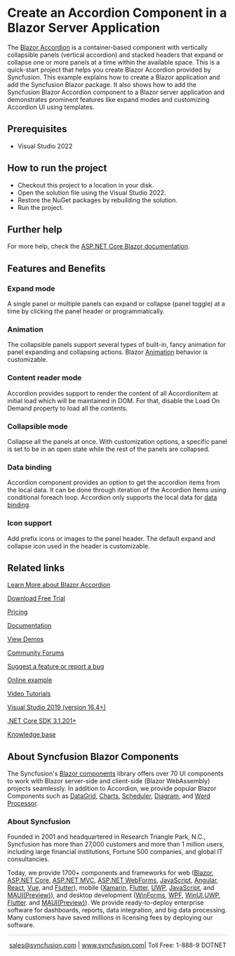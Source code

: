 # Create an Accordion Component in a Blazor Server Application

The [Blazor Accordion](https://www.syncfusion.com/blazor-components/blazor-accordion?utm_source=github&utm_medium=listing&utm_campaign=blazor-accordion-github-samples) is a container-based component with vertically collapsible panels (vertical accordion) and stacked headers that expand or collapse one or more panels at a time within the available space. This is a quick-start project that helps you create Blazor Accordion provided by Syncfusion. This example explains how to create a Blazor application and add the Syncfusion Blazor package. It also shows how to add the Syncfusion Blazor Accordion component to a Blazor server application and demonstrates prominent features like expand modes and customizing Accordion UI using templates.

## Prerequisites

* Visual Studio 2022

## How to run the project

* Checkout this project to a location in your disk.
* Open the solution file using the Visual Studio 2022.
* Restore the NuGet packages by rebuilding the solution.
* Run the project.

## Further help

For more help, check the [ASP.NET Core Blazor documentation](https://docs.microsoft.com/en-us/aspnet/core/blazor).

## Features and Benefits

### Expand mode

A single panel or multiple panels can expand or collapse (panel toggle) at a time by clicking the panel header or programmatically.

### Animation

The collapsible panels support several types of built-in, fancy animation for panel expanding and collapsing actions. Blazor [Animation](https://blazor.syncfusion.com/documentation/accordion/animations?utm_source=github&utm_medium=listing&utm_campaign=blazor-accordion-github-samples) behavior is customizable.

### Content reader mode

Accordion provides support to render the content of all AccordionItem at initial load which will be maintained in DOM. For that, disable the Load On Demand property to load all the contents.

### Collapsible mode

Collapse all the panels at once. With customization options, a specific panel is set to be in an open state while the rest of the panels are collapsed.

### Data binding

Accordion component provides an option to get the accordion items from the local data. It can be done through iteration of the Accordion Items using conditional foreach loop. Accordion only supports the local data for [data binding](https://blazor.syncfusion.com/documentation/accordion/data-binding?utm_source=github&utm_medium=listing&utm_campaign=blazor-accordion-github-samples).

### Icon support

Add prefix icons or images to the panel header. The default expand and collapse icon used in the header is customizable.

## Related links
[Learn More about Blazor Accordion](https://www.syncfusion.com/blazor-components/blazor-accordion?utm_source=github&utm_medium=listing&utm_campaign=blazor-accordion-github-samples)

[Download Free Trial](https://www.syncfusion.com/downloads/blazor?utm_source=github&utm_medium=listing&utm_campaign=blazor-accordion-github-samples)

[Pricing](https://www.syncfusion.com/sales/products/blazor?utm_source=github&utm_medium=listing&utm_campaign=blazor-accordion-github-samples)

[Documentation](https://blazor.syncfusion.com/documentation/accordion/getting-started?utm_source=github&utm_medium=listing&utm_campaign=blazor-accordion-github-samples)

[View Demos](https://github.com/SyncfusionExamples/Create-an-Accordion-Component-in-a-Blazor-Server-Application?utm_source=github&utm_medium=listing&utm_campaign=blazor-accordion-github-samples)

[Community Forums](https://www.syncfusion.com/forums/blazor-components?utm_source=github&utm_medium=listing&utm_campaign=blazor-accordion-github-samples)

[Suggest a feature or report a bug](https://www.syncfusion.com/feedback/blazor-components?utm_source=github&utm_medium=listing&utm_campaign=blazor-accordion-github-samples)

[Online example](https://blazor.syncfusion.com/demos/accordion/default-functionalities?utm_source=github&utm_medium=listing&utm_campaign=blazor-accordion-github-samples)

[Video Tutorials](https://www.syncfusion.com/tutorial-videos/blazor/accordion?utm_source=github&utm_medium=listing&utm_campaign=blazor-accordion-github-samples)

[Visual Studio 2019 (version 16.4+)](https://visualstudio.microsoft.com/downloads?utm_source=github&utm_medium=listing&utm_campaign=blazor-accordion-github-samples)

[.NET Core SDK 3.1.201+](https://dotnet.microsoft.com/download/dotnet-core/3.1?utm_source=github&utm_medium=listing&utm_campaign=blazor-accordion-github-samples)

[Knowledge base](https://www.syncfusion.com/kb/blazor-components?utm_source=github&utm_medium=listing&utm_campaign=blazor-accordion-github-samples)

## About Syncfusion Blazor Components
The Syncfusion's [Blazor components](https://www.syncfusion.com/blazor-components?utm_source=github&utm_medium=listing&utm_campaign=blazor-accordion-github-samples) library offers over 70 UI components to work with Blazor server-side and client-side (Blazor WebAssembly) projects seamlessly. In addition to Accordion, we provide popular Blazor Components such as [DataGrid](https://www.syncfusion.com/blazor-components/blazor-datagrid?utm_source=github&utm_medium=listing&utm_campaign=blazor-accordion-github-samples), [Charts](https://www.syncfusion.com/blazor-components/blazor-charts?utm_source=github&utm_medium=listing&utm_campaign=blazor-accordion-github-samples), [Scheduler](https://www.syncfusion.com/blazor-components/blazor-scheduler?utm_source=github&utm_medium=listing&utm_campaign=blazor-accordion-github-samples), [Diagram](https://www.syncfusion.com/blazor-components/blazor-diagram?utm_source=github&utm_medium=listing&utm_campaign=blazor-accordion-github-samples), and [Word Processor](https://www.syncfusion.com/blazor-components/blazor-word-processor?utm_source=github&utm_medium=listing&utm_campaign=blazor-accordion-github-samples).

### About Syncfusion
Founded in 2001 and headquartered in Research Triangle Park, N.C., Syncfusion has more than 27,000 customers and more than 1 million users, including large financial institutions, Fortune 500 companies, and global IT consultancies.

Today, we provide 1700+ components and frameworks for web ([Blazor](https://www.syncfusion.com/blazor-components?utm_source=github&utm_medium=listing&utm_campaign=blazor-accordion-github-samples), [ASP.NET Core](https://www.syncfusion.com/aspnet-core-ui-controls?utm_source=github&utm_medium=listing&utm_campaign=blazor-accordion-github-samples), [ASP.NET MVC](https://www.syncfusion.com/aspnet-mvc-ui-controls?utm_source=github&utm_medium=listing&utm_campaign=blazor-accordion-github-samples), [ASP.NET WebForms](https://www.syncfusion.com/jquery/aspnet-webforms-ui-controls?utm_source=github&utm_medium=listing&utm_campaign=blazor-accordion-github-samples), [JavaScript](https://www.syncfusion.com/javascript-ui-controls?utm_source=github&utm_medium=listing&utm_campaign=blazor-accordion-github-samples), [Angular](https://www.syncfusion.com/angular-ui-components?utm_source=github&utm_medium=listing&utm_campaign=blazor-accordion-github-samples), [React](https://www.syncfusion.com/react-ui-components?utm_source=github&utm_medium=listing&utm_campaign=blazor-accordion-github-samples), [Vue](https://www.syncfusion.com/vue-ui-components?utm_source=github&utm_medium=listing&utm_campaign=blazor-accordion-github-samples), and [Flutter](https://www.syncfusion.com/flutter-widgets?utm_source=github&utm_medium=listing&utm_campaign=blazor-accordion-github-samples)), mobile ([Xamarin](https://www.syncfusion.com/xamarin-ui-controls?utm_source=github&utm_medium=listing&utm_campaign=blazor-accordion-github-samples), [Flutter](https://www.syncfusion.com/flutter-widgets?utm_source=github&utm_medium=listing&utm_campaign=blazor-accordion-github-samples), [UWP](https://www.syncfusion.com/uwp-ui-controls?utm_source=github&utm_medium=listing&utm_campaign=blazor-accordion-github-samples), [JavaScript](https://www.syncfusion.com/javascript-ui-controls?utm_source=github&utm_medium=listing&utm_campaign=blazor-accordion-github-samples), and [MAUI(Preview)](https://www.syncfusion.com/maui-controls?utm_source=github&utm_medium=listing&utm_campaign=blazor-accordion-github-samples)), and desktop development ([WinForms](https://www.syncfusion.com/winforms-ui-controls?utm_source=github&utm_medium=listing&utm_campaign=blazor-accordion-github-samples), [WPF](https://www.syncfusion.com/wpf-controls?utm_source=github&utm_medium=listing&utm_campaign=blazor-accordion-github-samples), [WinUI](https://www.syncfusion.com/winui-controls?utm_source=github&utm_medium=listing&utm_campaign=blazor-accordion-github-samples),[UWP](https://www.syncfusion.com/uwp-ui-controls?utm_source=github&utm_medium=listing&utm_campaign=blazor-accordion-github-samples), [Flutter](https://www.syncfusion.com/flutter-widgets?utm_source=github&utm_medium=listing&utm_campaign=blazor-accordion-github-samples). and [MAUI(Preview)](https://www.syncfusion.com/maui-controls?utm_source=github&utm_medium=listing&utm_campaign=blazor-accordion-github-samples)). We provide ready-to-deploy enterprise software for dashboards, reports, data integration, and big data processing. Many customers have saved millions in licensing fees by deploying our software.

<hr style="height:0.3px;border:none;color:lightgrey;background-color:lightgrey;" />

<p align="center">
<a href="mailto:sales@syncfusion.com?Subject=Syncfusion Blazor Accordion - GitHub" target="_top">sales@syncfusion.com</a> | <a href="https://www.syncfusion.com?utm_source=github&utm_medium=listing&utm_campaign=blazor-accordion-github-samples">www.syncfusion.com</a>| Toll Free: 1-888-9 DOTNET <br>
</p>

